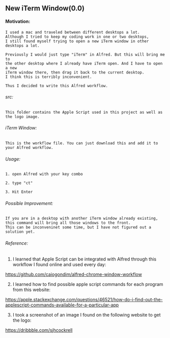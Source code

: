 ## New iTerm Window(0.0)

#### Motivation:
	I used a mac and traveled between different desktops a lot. 
	Although I tried to keep my coding work in one or two desktops, 
	I still found myself trying to open a new iTerm window in other desktops a lot.

	Previously I would just type "iTerm" in Alfred. But this will bring me to 
	the other desktop where I already have iTerm open. And I have to open a new 
	iTerm window there, then drag it back to the current desktop. 
	I think this is terribly inconvenient.

	Thus I decided to write this Alfred workflow.

###### src:
	This folder contains the Apple Script used in this project as well as the logo image.

###### iTerm Window:
	This is the workflow file. You can just download this and add it to your Alfred workflow.

###### Usage:
	1. open Alfred with your key combo

	2. type "ct"

	3. Hit Enter

###### Possible Improvement:
	If you are in a desktop with another iTerm window already existing, 
	this command will bring all those windows to the front. 
	This can be inconveninet some time, but I have not figured out a solution yet.  

###### Reference:

1.	I learned that Apple Script can be integrated with Alfred through this workflow I found online and used every day:

https://github.com/caiogondim/alfred-chrome-window-workflow

2.	I learned how to find possible apple script commands for each program from this website:

https://apple.stackexchange.com/questions/46521/how-do-i-find-out-the-applescript-commands-available-for-a-particular-app


3.	I took a screenshot of an image I found on the following website to get the logo:

https://dribbble.com/sjhcockrell
